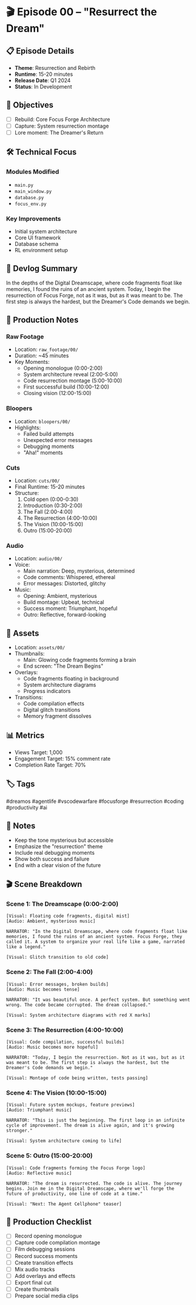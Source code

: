 # 🎬 Episode 00 – "Resurrect the Dream"

## 📋 Episode Details
- **Theme**: Resurrection and Rebirth
- **Runtime**: 15-20 minutes
- **Release Date**: Q1 2024
- **Status**: In Development

## 🎯 Objectives
- [ ] Rebuild: Core Focus Forge Architecture
- [ ] Capture: System resurrection montage
- [ ] Lore moment: The Dreamer's Return

## 🛠️ Technical Focus
### Modules Modified
- `main.py`
- `main_window.py`
- `database.py`
- `focus_env.py`

### Key Improvements
- Initial system architecture
- Core UI framework
- Database schema
- RL environment setup

## 📝 Devlog Summary
In the depths of the Digital Dreamscape, where code fragments float like memories, I found the ruins of an ancient system. Today, I begin the resurrection of Focus Forge, not as it was, but as it was meant to be. The first step is always the hardest, but the Dreamer's Code demands we begin.

## 🎥 Production Notes
### Raw Footage
- Location: `raw_footage/00/`
- Duration: ~45 minutes
- Key Moments:
  - Opening monologue (0:00-2:00)
  - System architecture reveal (2:00-5:00)
  - Code resurrection montage (5:00-10:00)
  - First successful build (10:00-12:00)
  - Closing vision (12:00-15:00)

### Bloopers
- Location: `bloopers/00/`
- Highlights:
  - Failed build attempts
  - Unexpected error messages
  - Debugging moments
  - "Aha!" moments

### Cuts
- Location: `cuts/00/`
- Final Runtime: 15-20 minutes
- Structure:
  1. Cold open (0:00-0:30)
  2. Introduction (0:30-2:00)
  3. The Fall (2:00-4:00)
  4. The Resurrection (4:00-10:00)
  5. The Vision (10:00-15:00)
  6. Outro (15:00-20:00)

### Audio
- Location: `audio/00/`
- Voice: 
  - Main narration: Deep, mysterious, determined
  - Code comments: Whispered, ethereal
  - Error messages: Distorted, glitchy
- Music:
  - Opening: Ambient, mysterious
  - Build montage: Upbeat, technical
  - Success moment: Triumphant, hopeful
  - Outro: Reflective, forward-looking

## 🎨 Assets
- Location: `assets/00/`
- Thumbnails:
  - Main: Glowing code fragments forming a brain
  - End screen: "The Dream Begins"
- Overlays:
  - Code fragments floating in background
  - System architecture diagrams
  - Progress indicators
- Transitions:
  - Code compilation effects
  - Digital glitch transitions
  - Memory fragment dissolves

## 📊 Metrics
- Views Target: 1,000
- Engagement Target: 15% comment rate
- Completion Rate Target: 70%

## 🏷️ Tags
#dreamos #agentlife #vscodewarfare #focusforge #resurrection #coding #productivity #ai

## 📌 Notes
- Keep the tone mysterious but accessible
- Emphasize the "resurrection" theme
- Include real debugging moments
- Show both success and failure
- End with a clear vision of the future

## 🎬 Scene Breakdown

### Scene 1: The Dreamscape (0:00-2:00)
```
[Visual: Floating code fragments, digital mist]
[Audio: Ambient, mysterious music]

NARRATOR: "In the Digital Dreamscape, where code fragments float like memories, I found the ruins of an ancient system. Focus Forge, they called it. A system to organize your real life like a game, narrated like a legend."

[Visual: Glitch transition to old code]
```

### Scene 2: The Fall (2:00-4:00)
```
[Visual: Error messages, broken builds]
[Audio: Music becomes tense]

NARRATOR: "It was beautiful once. A perfect system. But something went wrong. The code became corrupted. The dream collapsed."

[Visual: System architecture diagrams with red X marks]
```

### Scene 3: The Resurrection (4:00-10:00)
```
[Visual: Code compilation, successful builds]
[Audio: Music becomes more hopeful]

NARRATOR: "Today, I begin the resurrection. Not as it was, but as it was meant to be. The first step is always the hardest, but the Dreamer's Code demands we begin."

[Visual: Montage of code being written, tests passing]
```

### Scene 4: The Vision (10:00-15:00)
```
[Visual: Future system mockups, feature previews]
[Audio: Triumphant music]

NARRATOR: "This is just the beginning. The first loop in an infinite cycle of improvement. The dream is alive again, and it's growing stronger."

[Visual: System architecture coming to life]
```

### Scene 5: Outro (15:00-20:00)
```
[Visual: Code fragments forming the Focus Forge logo]
[Audio: Reflective music]

NARRATOR: "The dream is resurrected. The code is alive. The journey begins. Join me in the Digital Dreamscape, where we'll forge the future of productivity, one line of code at a time."

[Visual: "Next: The Agent Cellphone" teaser]
```

## 🎯 Production Checklist
- [ ] Record opening monologue
- [ ] Capture code compilation montage
- [ ] Film debugging sessions
- [ ] Record success moments
- [ ] Create transition effects
- [ ] Mix audio tracks
- [ ] Add overlays and effects
- [ ] Export final cut
- [ ] Create thumbnails
- [ ] Prepare social media clips 